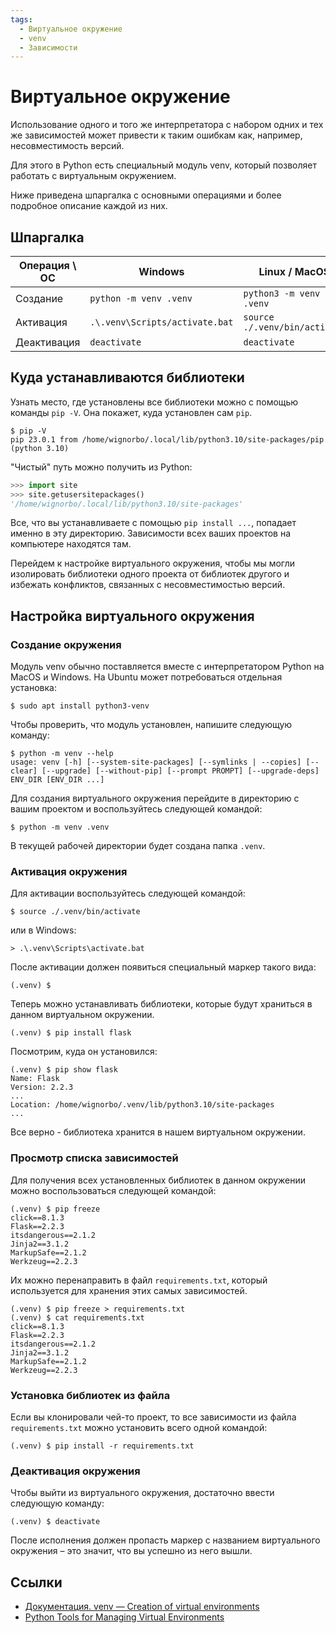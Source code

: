 ```yaml
---
tags:
  - Виртуальное окружение
  - venv
  - Зависимости
---
```


# Виртуальное окружение

Использование одного и того же интерпретатора с набором одних и тех же зависимостей может привести к таким ошибкам как, например, несовместимость версий.

Для этого в Python есть специальный модуль venv, который позволяет работать с виртуальным окружением.

Ниже приведена шпаргалка с основными операциями и более подробное описание каждой из них.

## Шпаргалка

| Операция \ ОС | Windows                        | Linux / MacOS                 |
|---------------|--------------------------------|-------------------------------|
| Создание      | `python -m venv .venv`         | `python3 -m venv .venv`       |
| Активация     | `.\.venv\Scripts/activate.bat` | `source ./.venv/bin/activate` |
| Деактивация   | `deactivate`                   | `deactivate`                  |


## Куда устанавливаются библиотеки

Узнать место, где установлены все библиотеки можно с помощью команды `pip -V`. Она покажет, куда установлен сам `pip`.

```shell
$ pip -V
pip 23.0.1 from /home/wignorbo/.local/lib/python3.10/site-packages/pip (python 3.10)
```

"Чистый" путь можно получить из Python:

```python
>>> import site
>>> site.getusersitepackages()
'/home/wignorbo/.local/lib/python3.10/site-packages'
```

Все, что вы устанавливаете с помощью `pip install ...`, попадает именно в эту директорию. Зависимости всех ваших проектов на компьютере находятся там.

Перейдем к настройке виртуального окружения, чтобы мы могли изолировать библиотеки одного проекта от библиотек другого и избежать конфликтов, связанных с несовместимостью версий.

## Настройка виртуального окружения

### Создание окружения

Модуль venv обычно поставляется вместе с интерпретатором Python на MacOS и Windows. На Ubuntu может потребоваться отдельная установка:

```shell
$ sudo apt install python3-venv
```

Чтобы проверить, что модуль установлен, напишите следующую команду:

```shell
$ python -m venv --help
usage: venv [-h] [--system-site-packages] [--symlinks | --copies] [--clear] [--upgrade] [--without-pip] [--prompt PROMPT] [--upgrade-deps] ENV_DIR [ENV_DIR ...]
```

Для создания виртуального окружения перейдите в директорию с вашим проектом и воспользуйтесь следующей командой:

```shell
$ python -m venv .venv
```

В текущей рабочей директории будет создана папка `.venv`.

### Активация окружения

Для активации воспользуйтесь следующей командой:

```shell
$ source ./.venv/bin/activate
```

или в Windows:

```shell
> .\.venv\Scripts\activate.bat
```

После активации должен появиться специальный маркер такого вида:

```shell
(.venv) $ 
```

Теперь можно устанавливать библиотеки, которые будут храниться в данном виртуальном окружении.

```shell
(.venv) $ pip install flask
```

Посмотрим, куда он установился:

```shell
(.venv) $ pip show flask
Name: Flask
Version: 2.2.3
...
Location: /home/wignorbo/.venv/lib/python3.10/site-packages
...
```

Все верно - библиотека хранится в нашем виртуальном окружении.

### Просмотр списка зависимостей

Для получения всех установленных библиотек в данном окружении можно воспользоваться следующей командой:

```shell
(.venv) $ pip freeze
click==8.1.3
Flask==2.2.3
itsdangerous==2.1.2
Jinja2==3.1.2
MarkupSafe==2.1.2
Werkzeug==2.2.3
```

Их можно перенаправить в файл `requirements.txt`, который используется для хранения этих самых зависимостей.

```shell
(.venv) $ pip freeze > requirements.txt
(.venv) $ cat requirements.txt
click==8.1.3
Flask==2.2.3
itsdangerous==2.1.2
Jinja2==3.1.2
MarkupSafe==2.1.2
Werkzeug==2.2.3
```

### Установка библиотек из файла

Если вы клонировали чей-то проект, то все зависимости из файла `requirements.txt` можно установить всего одной командой:

```shell
(.venv) $ pip install -r requirements.txt
```

### Деактивация окружения

Чтобы выйти из виртуального окружения, достаточно ввести следующую команду:

```shell
(.venv) $ deactivate
```

После исполнения должен пропасть маркер с названием виртуального окружения – это значит, что вы успешно из него вышли.

## Ссылки
- [Документация. venv — Creation of virtual environments](https://docs.python.org/3/library/venv.html)
- [Python Tools for Managing Virtual Environments](https://dev.to/bowmanjd/python-tools-for-managing-virtual-environments-3bko#venv)
